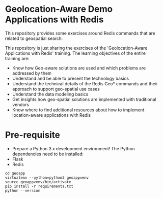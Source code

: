 # Geolocation-Aware Demo Applications with Redis

This repository provides some exercises around Redis commands that are related to geospatial search.

This repository is just sharing the exercises of the 'Geolocation-Aware Applications with Redis' training. The learning objectives of the entire training are:

- Know how Geo-aware solutions are used and which problems are addressed by them
- Understand and be able to present the technology basics
- Understand the technical details of the Redis Geo* commands and their approach to support geo-spatial use cases
- Understand the data modeling basics
- Get insights how geo-spatial solutions are implemented with traditional vendors
- Know where to find additional resources about how to implement location-aware applications with Redis

# Pre-requisite



- Prepare a Python 3.x development environment! The Python dependencies need to be installed:
- Flask
- Redis

```
cd geoapp
virtualenv --python=python3 geoappvenv
source geoappvenv/bin/activate
pip install -r requirements.txt
python --version
```

